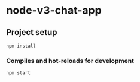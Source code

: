 # node-v3-chat-app

## Project setup
```
npm install
```

### Compiles and hot-reloads for development
```
npm start
```

